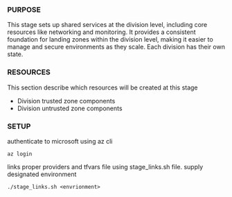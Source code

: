 ### PURPOSE

This stage sets up shared services at the division level, including core resources like networking and monitoring. It provides a consistent foundation for landing zones within the division level, making it easier to manage and secure environments as they scale. Each division has their own state.

### RESOURCES
This section describe which resources will be created at this stage
- Division trusted zone components
- Division untrusted zone components


### SETUP
authenticate to microsoft using az cli <br>
``` 
az login
 ```

links proper providers and tfvars file using stage_links.sh file.
supply designated environment<br>

```
./stage_links.sh <envrionment>
```